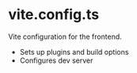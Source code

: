 # vite.config.ts

Vite configuration for the frontend.

- Sets up plugins and build options
- Configures dev server
